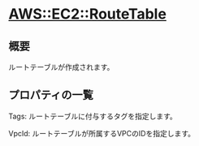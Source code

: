# [AWS::EC2::RouteTable](https://docs.aws.amazon.com/ja_jp/AWSCloudFormation/latest/UserGuide/aws-resource-ec2-routetable.html)  

## 概要
ルートテーブルが作成されます。

## プロパティの一覧
Tags: ルートテーブルに付与するタグを指定します。

VpcId: ルートテーブルが所属するVPCのIDを指定します。